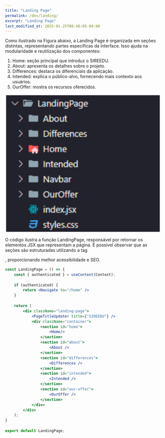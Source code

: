 ```yaml
---
title: "Landing Page"
permalink: /dev/landing/
excerpt: "Landing Page"
last_modified_at: 2025-01-25T08:48:05-04:00
---
```


Como ilustrado na Figura abaixo, a Landing Page é organizada em seções distintas, representando partes específicas da interface. Isso ajuda na modularidade e reutilização dos componentes:

1. Home: seção principal que introduz o SIREEDU.
2. About: apresenta os detalhes sobre o projeto.
3. Differences: destaca os diferenciais da aplicação.
4. Intended: explica o público-alvo, fornecendo mais contexto aos usuários.
5. OurOffer: mostra os recursos oferecidos.

![modulos](/assets/images/code3.png)

O código ilustra a função LandingPage, responsável por retornar os elementos JSX que representam a página. É possível observar que as seções são estruturadas utilizando a tag <section>, proporcionando melhor acessibilidade e SEO.

```jsx
const LandingPage = () => {
	const { authenticated } = useContext(Context);

	if (authenticated) {
		return <Navigate to="/home" />
	}

	return (
		<div className="landing-page">
			<PageTitleUpdater title={"SIREEDU"} />
			<div className="container">
				<section id="home">
					<Home/>
				</section>
				<section id="about">
					<About />
				</section>
				<section id="differences">
					<Differences />
				</section>
				<section id="intended">
					<Intended />
				</section>
				<section id="our-offer">
					<OurOffer />
				</section>
			</div>
	  	</div>
	);	
}
  
export default LandingPage;
```